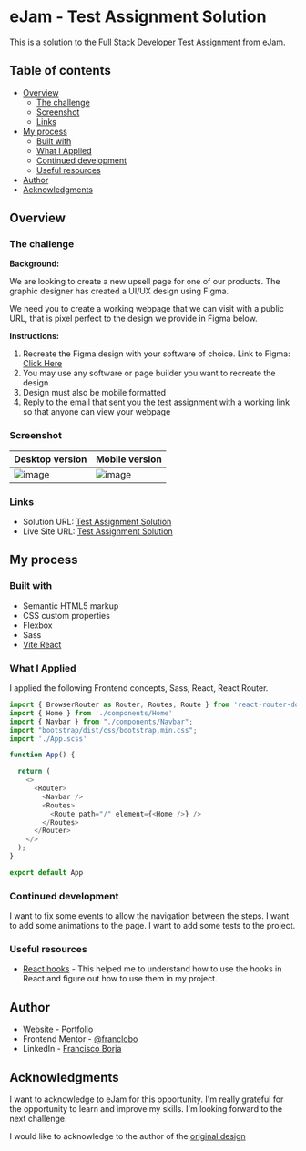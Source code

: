 # eJam - Test Assignment Solution

This is a solution to the [Full Stack Developer Test Assignment from eJam](https://docs.google.com/document/d/1XrQ17jc0t63pgNhQxO-JLkzCX4eVJ3Eq-rzHFcAsQRY/edit).

## Table of contents

- [Overview](#overview)
  - [The challenge](#the-challenge)
  - [Screenshot](#screenshot)
  - [Links](#links)
- [My process](#my-process)
  - [Built with](#built-with)
  - [What I Applied](#what-i-applied)
  - [Continued development](#continued-development)
  - [Useful resources](#useful-resources)
- [Author](#author)
- [Acknowledgments](#acknowledgments)

## Overview

### The challenge

**Background:**

We are looking to create a new upsell page for one of our products. The graphic designer has created a UI/UX design using Figma.

We need you to create a working webpage that we can visit with a public URL, that is pixel perfect to the design we provide in Figma below.

**Instructions:**

1. Recreate the Figma design with your software of choice. Link to Figma: [Click Here](https://www.figma.com/file/gHf56mhtFr0lXky0poofoQ/ejam---Clarifion-Upsell-%5B-Client-V-%5D-(Copy)?node-id=1%3A137&mode=dev)
2. You may use any software or page builder you want to recreate the design
3. Design must also be mobile formatted
4. Reply to the email that sent you the test assignment with a working link so that anyone can view your webpage


### Screenshot

| Desktop version | Mobile version |
|---|---|
| ![image](https://github.com/franclobo/Clarifion/assets/58642949/9792d4fc-69b8-4a3f-9244-0efbf2c1f63c) | ![image](https://github.com/franclobo/Clarifion/assets/58642949/80249e62-8775-47df-b0f2-32a654d29b51) |

### Links

- Solution URL: [Test Assignment Solution](https://github.com/franclobo/Clarifion)
- Live Site URL: [Test Assignment Solution](https://clarifion-test.netlify.app/)

## My process

### Built with

- Semantic HTML5 markup
- CSS custom properties
- Flexbox
- Sass
- [Vite React](https://vitejs.dev/guide/)


### What I Applied

I applied the following Frontend concepts, Sass, React, React Router.

```js
import { BrowserRouter as Router, Routes, Route } from 'react-router-dom'
import { Home } from './components/Home'
import { Navbar } from "./components/Navbar";
import "bootstrap/dist/css/bootstrap.min.css";
import './App.scss'

function App() {

  return (
    <>
      <Router>
        <Navbar />
        <Routes>
          <Route path="/" element={<Home />} />
        </Routes>
      </Router>
    </>
  );
}

export default App

```

### Continued development

I want to fix some events to allow the navigation between the steps. I want to add some animations to the page. I want to add some tests to the project.

### Useful resources

- [React hooks](https://react.dev/reference/react) - This helped me to understand how to use the hooks in React and figure out how to use them in my project.

## Author

- Website - [Portfolio](https://borja-lobato-francisco-potfolio.netlify.app/)
- Frontend Mentor - [@franclobo](https://www.frontendmentor.io/profile/franclobo)
- LinkedIn - [Francisco Borja](https://www.linkedin.com/in/francisco-borja-lobato/)

## Acknowledgments

I want to acknowledge to eJam for this opportunity. I'm really grateful for the opportunity to learn and improve my skills. I'm looking forward to the next challenge.

I would like to acknowledge to the author of the [original design](https://www.figma.com/file/gHf56mhtFr0lXky0poofoQ/ejam---Clarifion-Upsell-%5B-Client-V-%5D-(Copy)?node-id=1%3A137&mode=dev)
